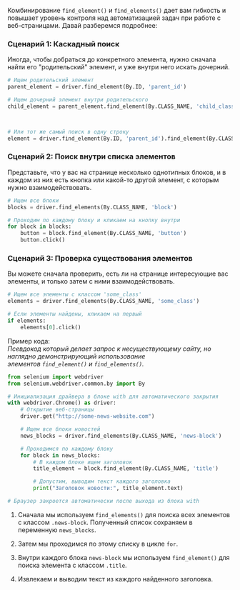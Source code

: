 Комбинирование `find_element()` и `find_elements()` дает вам гибкость и повышает уровень контроля над автоматизацией задач при работе с веб-страницами. Давай разберемся подробнее:

### Сценарий 1: Каскадный поиск

Иногда, чтобы добраться до конкретного элемента, нужно сначала найти его "родительский" элемент, и уже внутри него искать дочерний.

```python
# Ищем родительский элемент
parent_element = driver.find_element(By.ID, 'parent_id')

# Ищем дочерний элемент внутри родительского
child_element = parent_element.find_element(By.CLASS_NAME, 'child_class')



# Или тот же самый поиск в одну строку
element = driver.find_element(By.ID, 'parent_id').find_element(By.CLASS_NAME, 'child_class')
```

### Сценарий 2: Поиск внутри списка элементов

Представьте, что у вас на странице несколько однотипных блоков, и в каждом из них есть кнопка или какой-то другой элемент, с которым нужно взаимодействовать.

```python
# Ищем все блоки
blocks = driver.find_elements(By.CLASS_NAME, 'block')

# Проходим по каждому блоку и кликаем на кнопку внутри
for block in blocks:
    button = block.find_element(By.CLASS_NAME, 'button')
    button.click()
```

### Сценарий 3: Проверка существования элементов

Вы можете сначала проверить, есть ли на странице интересующие вас элементы, и только затем с ними взаимодействовать.

```python
# Ищем все элементы с классом 'some_class'
elements = driver.find_elements(By.CLASS_NAME, 'some_class')

# Если элементы найдены, кликаем на первый
if elements:
    elements[0].click()
```

Пример кода:  
_Псевдокод который делает запрос к несуществующему сайту, но наглядно демонстрирующий использование элементов `find_element()` и `find_elements()`._

```python
from selenium import webdriver
from selenium.webdriver.common.by import By

# Инициализация драйвера в блоке with для автоматического закрытия
with webdriver.Chrome() as driver:
    # Открытие веб-страницы
    driver.get("http://some-news-website.com")

    # Ищем все блоки новостей
    news_blocks = driver.find_elements(By.CLASS_NAME, 'news-block')

    # Проходимся по каждому блоку
    for block in news_blocks:
        # В каждом блоке ищем заголовок
        title_element = block.find_element(By.CLASS_NAME, 'title')

        # Допустим, выводим текст каждого заголовка
        print("Заголовок новости:", title_element.text)

# Браузер закроется автоматически после выхода из блока with
```

1. Сначала мы используем `find_elements()` для поиска всех элементов с классом `.news-block`. Полученный список сохраняем в переменную `news_blocks`.
    
2. Затем мы проходимся по этому списку в цикле `for`.
    
3. Внутри каждого блока `news-block` мы используем `find_element()` для поиска элемента с классом `.title`.
    
4. Извлекаем и выводим текст из каждого найденного заголовка.